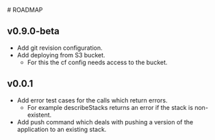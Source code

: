 # ROADMAP

## v0.9.0-beta

- Add git revision configuration.
- Add deploying from S3 bucket.
    - For this the cf config needs access to the bucket.

## v0.0.1

- Add error test cases for the calls which return errors.
    - For example describeStacks returns an error if the stack is non-existent.
- Add push command which deals with pushing a version of the application to an
existing stack.
